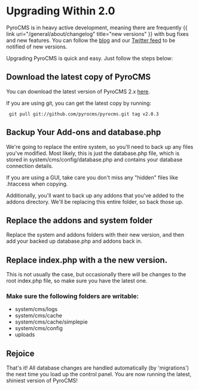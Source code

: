 # Upgrading Within 2.0

PyroCMS is in heavy active development, meaning there are frequently {{ link uri="/general/about/changelog" title="new versions" }} with bug fixes and new features. 
You can follow the [blog](http://www.pyrocms.com/blog) and our [Twitter feed](http://www.twitter.com/pyrocms) to be notified of new versions.

Upgrading PyroCMS is quick and easy. Just follow the steps below:

## Download the latest copy of PyroCMS

You can download the latest version of PyroCMS 2.x [here](https://github.com/pyrocms/pyrocms/zipball/v2.0.3).

If you are using git, you can get the latest copy by running:

     git pull git://github.com/pyrocms/pyrocms.git tag v2.0.3

## Backup Your Add-ons and database.php

We're going to replace the entire system, so you'll need to back up any files you've modified. Most likely, this is just the database.php file, which is stored in system/cms/config/database.php and contains your database connection details.  

If you are using a GUI, take care you don't miss any "hidden" files like .htaccess when copying.

Additionally, you'll want to back up any addons that you've added to the addons directory. We'll be replacing this entire folder, so back those up.

## Replace the addons and system folder

Replace the system and addons folders with their new version, and then add your backed up database.php and addons back in.

## Replace index.php with a the new version.

This is not usually the case, but occasionally there will be changes to the root index.php file, so make sure you have the latest one.

### Make sure the following folders are writable:

* system/cms/logs
* system/cms/cache
* system/cms/cache/simplepie
* system/cms/config
* uploads

## Rejoice

That's it! All database changes are handled automatically (by 'migrations') the next time you load up the control panel. You are now running the latest, shiniest version of PyroCMS!
